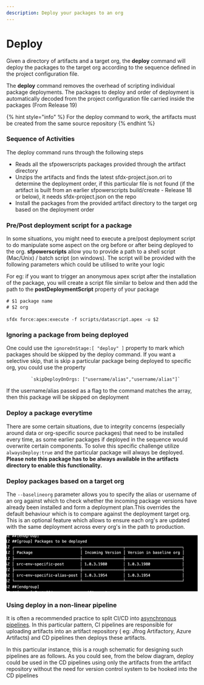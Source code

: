 ```yaml
---
description: Deploy your packages to an org
---
```


# Deploy

Given a directory of artifacts and a target org, the **deploy** command will deploy the packages to the target org according to the sequence defined in the project configuration file.

The **deploy** command removes the overhead of scripting individual package deployments. The packages to deploy and order of deployment is automatically decoded from the project configuration file carried inside the packages (From Release 19)

{% hint style="info" %}
For the deploy command to work, the artifacts must be created from the same source repository
{% endhint %}

### Sequence of Activities

The deploy command runs through the following steps

* Reads all the sfpowerscripts packages provided through the artifact directory
* Unzips the artifacts and finds the latest sfdx-project.json.ori to determine the deployment order, if this particular file is not found (if the artifact is built from an earlier sfpowerscripts build/create - Release 18 or below), it needs sfdx-project.json on the repo
* Install the packages from the provided artifact directory to the target org based on the deployment order

### Pre/Post deployment script for a package

In some situations, you might need to execute a pre/post deployment script to do manipulate some aspect on the org before or after being deployed to the org. **sfpowerscripts** allow you to provide a path to a shell script (Mac/Unix) / batch script (on windows). The script will be provided with the following parameters which could be utilised to write your logic

For eg: if you want to trigger an anonymous apex script after the installation of the package, you will create a script file similar to below and then add the path to the **postDeploymentScript** property of your package

```
# $1 package name
# $2 org

sfdx force:apex:execute -f scripts/datascript.apex -u $2
```

### Ignoring a package from being deployed

One could use the `ignoreOnStage:[ "deploy" ]` property to mark which packages should be skipped by the deploy command. If you want a selective skip, that is skip a particular package being deployed to specific org, you could use the property

```
         `skipDeployOnOrgs: ["username/alias","username/alias"]`
```

If the username/alias passed as a flag to the command matches the array, then this package will be skipped on deployment

### Deploy a package everytime

There are some certain situations, due to integrity concerns (especially around data or org-specific source packages) that need to be installed every time, as some earlier packages if deployed in the sequence would overwrite certain components. To solve this specific challenge utilize `alwaysDeploy:true` and the particular package will always be deployed. **Please note this package has to be always available in the artifacts directory to enable this functionality.**

### **Deploy packages based on a target org**

The `--baselineorg` parameter allows you to specify the alias or username of an org against which to check whether the incoming package versions have already been installed and form a deployment plan.This overrides the default behaviour which is to compare against the deployment target org. This is an optional feature which allows to ensure each org's are updated with the same deployment across every org's in the path to production.

![](<../../.gitbook/assets/image (30).png>)

### Using deploy in a non-linear pipeline

It is often a recommended practice to split CI/CD into [asynchronous pipelines](https://worklifenotes.com/2020/06/04/7-best-practices-modern-cicd/). In this particular pattern, CI pipelines are responsible for uploading artifacts into an artifact repository ( eg: Jfrog Artifactory, Azure Artifacts) and CD pipelines then deploys these artifacts.

In this particular instance, this is a rough schematic for designing such pipelines are as follows. As you could see, from the below diagram, deploy could be used in the CD pipelines using only the artifacts from the artifact repository without the need for version control system to be hooked into the CD pipelines
